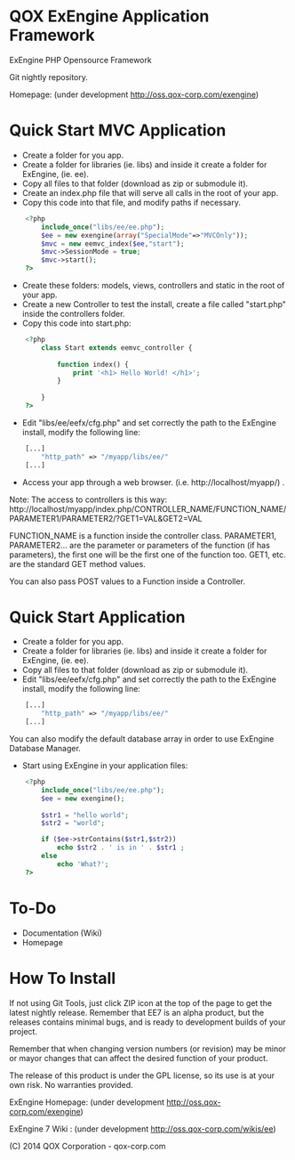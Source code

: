 QOX ExEngine Application Framework
==================================
ExEngine PHP Opensource Framework

Git nightly repository.

Homepage: (under development http://oss.qox-corp.com/exengine)
 
Quick Start MVC Application
===========================
- Create a folder for you app.
- Create a folder for libraries (ie. libs) and inside it create a folder for ExEngine, (ie. ee).
- Copy all files to that folder (download as zip or submodule it).
- Create an index.php file that will serve all calls in the root of your app.
- Copy this code into that file, and modify paths if necessary.

```php
	<?php
		include_once("libs/ee/ee.php");
		$ee = new exengine(array("SpecialMode"=>"MVCOnly"));
		$mvc = new eemvc_index($ee,"start");
		$mvc->SessionMode = true;
		$mvc->start();
	?>
```
- Create these folders: models, views, controllers and static in the root of your app.
- Create a new Controller to test the install, create a file called "start.php" inside the controllers folder.
- Copy this code into start.php:

```php
	<?php
		class Start extends eemvc_controller {
			
			function index() {
				print '<h1> Hello World! </h1>';
			}
		
		}
	?>
```
- Edit "libs/ee/eefx/cfg.php" and set correctly the path to the ExEngine install, modify the following line:

```php
	[...]
		"http_path" => "/myapp/libs/ee/"
	[...]
```
- Access your app through a web browser. (i.e. http://localhost/myapp/) .

Note: The access to controllers is this way:
http://localhost/myapp/index.php/CONTROLLER_NAME/FUNCTION_NAME/PARAMETER1/PARAMETER2/?GET1=VAL&GET2=VAL

FUNCTION_NAME is a function inside the controller class.
PARAMETER1, PARAMETER2... are the parameter or parameters of the function (if has parameters), the first one will be the first one of the function too.
GET1, etc. are the standard GET method values.

You can also pass POST values to a Function inside a Controller.
	
Quick Start Application
=======================
- Create a folder for you app.
- Create a folder for libraries (ie. libs) and inside it create a folder for ExEngine, (ie. ee).
- Copy all files to that folder (download as zip or submodule it).
- Edit "libs/ee/eefx/cfg.php" and set correctly the path to the ExEngine install, modify the following line:

```php
	[...]
		"http_path" => "/myapp/libs/ee/"
	[...]
```
You can also modify the default database array in order to use ExEngine Database Manager.
- Start using ExEngine in your application files:

```php
	<?php
		include_once("libs/ee/ee.php");
		$ee = new exengine();
		
		$str1 = "hello world";
		$str2 = "world";

		if ($ee->strContains($str1,$str2))
			echo $str2 . ' is in ' . $str1 ;
		else
			echo 'What?';
	?>
```

To-Do
=====
- Documentation (Wiki)
- Homepage

How To Install
==============
If not using Git Tools, just click ZIP icon at the top of the page to get the latest nightly release.
Remember that EE7 is an alpha product, but the releases contains minimal bugs, and is ready to development builds of your project.

Remember that when changing version numbers (or revision) may be minor or mayor changes that can affect the desired function of your product.

The release of this product is under the GPL license, so its use is at your own risk. No warranties provided.

ExEngine Homepage: (under development  http://oss.qox-corp.com/exengine)

ExEngine 7 Wiki  : (under development  http://oss.qox-corp.com/wikis/ee)

(C) 2014 QOX Corporation - qox-corp.com
